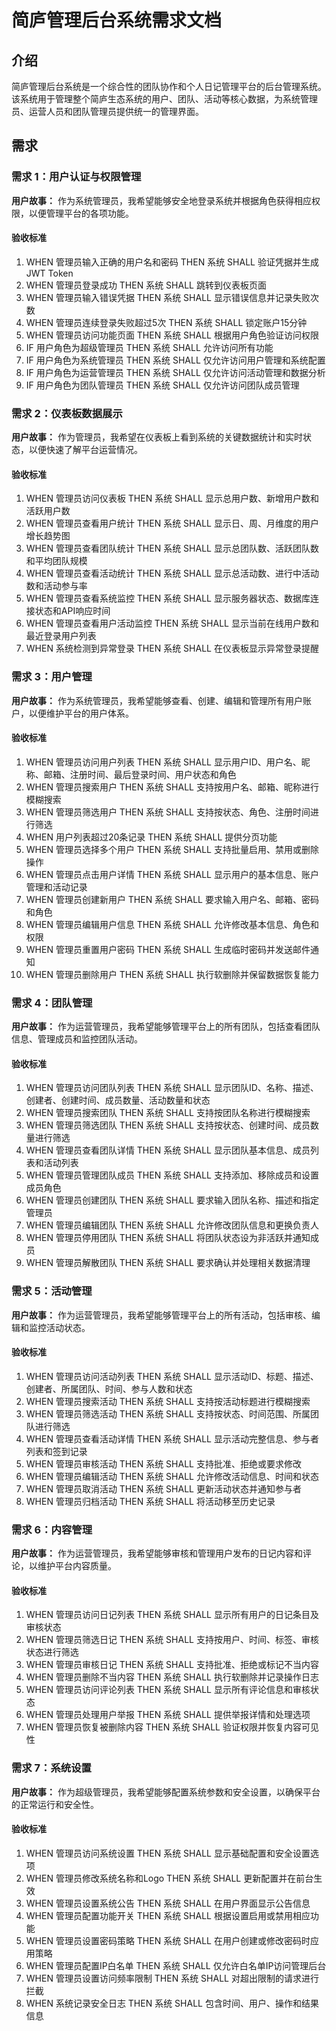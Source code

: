 # 简庐管理后台系统需求文档

## 介绍

简庐管理后台系统是一个综合性的团队协作和个人日记管理平台的后台管理系统。该系统用于管理整个简庐生态系统的用户、团队、活动等核心数据，为系统管理员、运营人员和团队管理员提供统一的管理界面。

## 需求

### 需求 1：用户认证与权限管理

**用户故事：** 作为系统管理员，我希望能够安全地登录系统并根据角色获得相应权限，以便管理平台的各项功能。

#### 验收标准

1. WHEN 管理员输入正确的用户名和密码 THEN 系统 SHALL 验证凭据并生成JWT Token
2. WHEN 管理员登录成功 THEN 系统 SHALL 跳转到仪表板页面
3. WHEN 管理员输入错误凭据 THEN 系统 SHALL 显示错误信息并记录失败次数
4. WHEN 管理员连续登录失败超过5次 THEN 系统 SHALL 锁定账户15分钟
5. WHEN 管理员访问功能页面 THEN 系统 SHALL 根据用户角色验证访问权限
6. IF 用户角色为超级管理员 THEN 系统 SHALL 允许访问所有功能
7. IF 用户角色为系统管理员 THEN 系统 SHALL 仅允许访问用户管理和系统配置
8. IF 用户角色为运营管理员 THEN 系统 SHALL 仅允许访问活动管理和数据分析
9. IF 用户角色为团队管理员 THEN 系统 SHALL 仅允许访问团队成员管理

### 需求 2：仪表板数据展示

**用户故事：** 作为管理员，我希望在仪表板上看到系统的关键数据统计和实时状态，以便快速了解平台运营情况。

#### 验收标准

1. WHEN 管理员访问仪表板 THEN 系统 SHALL 显示总用户数、新增用户数和活跃用户数
2. WHEN 管理员查看用户统计 THEN 系统 SHALL 显示日、周、月维度的用户增长趋势图
3. WHEN 管理员查看团队统计 THEN 系统 SHALL 显示总团队数、活跃团队数和平均团队规模
4. WHEN 管理员查看活动统计 THEN 系统 SHALL 显示总活动数、进行中活动数和活动参与率
5. WHEN 管理员查看系统监控 THEN 系统 SHALL 显示服务器状态、数据库连接状态和API响应时间
6. WHEN 管理员查看用户活动监控 THEN 系统 SHALL 显示当前在线用户数和最近登录用户列表
7. WHEN 系统检测到异常登录 THEN 系统 SHALL 在仪表板显示异常登录提醒

### 需求 3：用户管理

**用户故事：** 作为系统管理员，我希望能够查看、创建、编辑和管理所有用户账户，以便维护平台的用户体系。

#### 验收标准

1. WHEN 管理员访问用户列表 THEN 系统 SHALL 显示用户ID、用户名、昵称、邮箱、注册时间、最后登录时间、用户状态和角色
2. WHEN 管理员搜索用户 THEN 系统 SHALL 支持按用户名、邮箱、昵称进行模糊搜索
3. WHEN 管理员筛选用户 THEN 系统 SHALL 支持按状态、角色、注册时间进行筛选
4. WHEN 用户列表超过20条记录 THEN 系统 SHALL 提供分页功能
5. WHEN 管理员选择多个用户 THEN 系统 SHALL 支持批量启用、禁用或删除操作
6. WHEN 管理员点击用户详情 THEN 系统 SHALL 显示用户的基本信息、账户管理和活动记录
7. WHEN 管理员创建新用户 THEN 系统 SHALL 要求输入用户名、邮箱、密码和角色
8. WHEN 管理员编辑用户信息 THEN 系统 SHALL 允许修改基本信息、角色和权限
9. WHEN 管理员重置用户密码 THEN 系统 SHALL 生成临时密码并发送邮件通知
10. WHEN 管理员删除用户 THEN 系统 SHALL 执行软删除并保留数据恢复能力

### 需求 4：团队管理

**用户故事：** 作为运营管理员，我希望能够管理平台上的所有团队，包括查看团队信息、管理成员和监控团队活动。

#### 验收标准

1. WHEN 管理员访问团队列表 THEN 系统 SHALL 显示团队ID、名称、描述、创建者、创建时间、成员数量、活动数量和状态
2. WHEN 管理员搜索团队 THEN 系统 SHALL 支持按团队名称进行模糊搜索
3. WHEN 管理员筛选团队 THEN 系统 SHALL 支持按状态、创建时间、成员数量进行筛选
4. WHEN 管理员查看团队详情 THEN 系统 SHALL 显示团队基本信息、成员列表和活动列表
5. WHEN 管理员管理团队成员 THEN 系统 SHALL 支持添加、移除成员和设置成员角色
6. WHEN 管理员创建团队 THEN 系统 SHALL 要求输入团队名称、描述和指定管理员
7. WHEN 管理员编辑团队 THEN 系统 SHALL 允许修改团队信息和更换负责人
8. WHEN 管理员停用团队 THEN 系统 SHALL 将团队状态设为非活跃并通知成员
9. WHEN 管理员解散团队 THEN 系统 SHALL 要求确认并处理相关数据清理

### 需求 5：活动管理

**用户故事：** 作为运营管理员，我希望能够管理平台上的所有活动，包括审核、编辑和监控活动状态。

#### 验收标准

1. WHEN 管理员访问活动列表 THEN 系统 SHALL 显示活动ID、标题、描述、创建者、所属团队、时间、参与人数和状态
2. WHEN 管理员搜索活动 THEN 系统 SHALL 支持按活动标题进行模糊搜索
3. WHEN 管理员筛选活动 THEN 系统 SHALL 支持按状态、时间范围、所属团队进行筛选
4. WHEN 管理员查看活动详情 THEN 系统 SHALL 显示活动完整信息、参与者列表和签到记录
5. WHEN 管理员审核活动 THEN 系统 SHALL 支持批准、拒绝或要求修改
6. WHEN 管理员编辑活动 THEN 系统 SHALL 允许修改活动信息、时间和状态
7. WHEN 管理员取消活动 THEN 系统 SHALL 更新活动状态并通知参与者
8. WHEN 管理员归档活动 THEN 系统 SHALL 将活动移至历史记录

### 需求 6：内容管理

**用户故事：** 作为运营管理员，我希望能够审核和管理用户发布的日记内容和评论，以维护平台内容质量。

#### 验收标准

1. WHEN 管理员访问日记列表 THEN 系统 SHALL 显示所有用户的日记条目及审核状态
2. WHEN 管理员筛选日记 THEN 系统 SHALL 支持按用户、时间、标签、审核状态进行筛选
3. WHEN 管理员审核日记 THEN 系统 SHALL 支持批准、拒绝或标记不当内容
4. WHEN 管理员删除不当内容 THEN 系统 SHALL 执行软删除并记录操作日志
5. WHEN 管理员访问评论列表 THEN 系统 SHALL 显示所有评论信息和审核状态
6. WHEN 管理员处理用户举报 THEN 系统 SHALL 提供举报详情和处理选项
7. WHEN 管理员恢复被删除内容 THEN 系统 SHALL 验证权限并恢复内容可见性

### 需求 7：系统设置

**用户故事：** 作为超级管理员，我希望能够配置系统参数和安全设置，以确保平台的正常运行和安全性。

#### 验收标准

1. WHEN 管理员访问系统设置 THEN 系统 SHALL 显示基础配置和安全设置选项
2. WHEN 管理员修改系统名称和Logo THEN 系统 SHALL 更新配置并在前台生效
3. WHEN 管理员设置系统公告 THEN 系统 SHALL 在用户界面显示公告信息
4. WHEN 管理员配置功能开关 THEN 系统 SHALL 根据设置启用或禁用相应功能
5. WHEN 管理员设置密码策略 THEN 系统 SHALL 在用户创建或修改密码时应用策略
6. WHEN 管理员配置IP白名单 THEN 系统 SHALL 仅允许白名单IP访问管理后台
7. WHEN 管理员设置访问频率限制 THEN 系统 SHALL 对超出限制的请求进行拦截
8. WHEN 系统记录安全日志 THEN 系统 SHALL 包含时间、用户、操作和结果信息